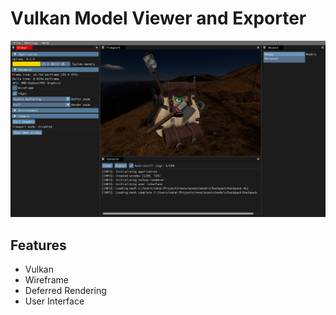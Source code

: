 # Vulkan Model Viewer and Exporter

![overview](.git_assets/readme.png)

## Features
* Vulkan
* Wireframe
* Deferred Rendering
* User Interface
